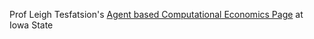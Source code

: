 

Prof Leigh Tesfatsion's [Agent based Computational Economics Page](http://www2.econ.iastate.edu/tesfatsi/ace.htm) at Iowa State 
